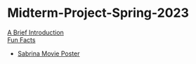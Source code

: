 # Midterm-Project-Spring-2023
[A Brief Introduction](https://github.com/camryngelliott/Midterm-Project-Spring-2023/blob/8560f3b5c3015a8f4b9d16d12806c8bfcf0a7fba/A-Brief-Introduction.md)  
[Fun Facts](https://github.com/camryngelliott/Midterm-Project-Spring-2023/blob/main/fun-facts.md)  
* [Sabrina Movie Poster](https://github.com/camryngelliott/Sabrina-Poster/blob/main/README.md)
